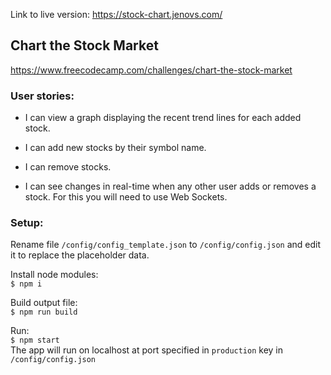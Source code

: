 Link to live version: https://stock-chart.jenovs.com/

## Chart the Stock Market

https://www.freecodecamp.com/challenges/chart-the-stock-market

### User stories:

* I can view a graph displaying the recent trend lines for each added stock.

* I can add new stocks by their symbol name.

* I can remove stocks.

* I can see changes in real-time when any other user adds or removes a stock. For this you will need to use Web Sockets.

### Setup:
Rename file `/config/config_template.json` to `/config/config.json` and edit it to replace the placeholder data.

Install node modules:  
`$ npm i`

Build output file:  
`$ npm run build`

Run:  
`$ npm start`  
The app will run on localhost at port specified in `production` key in `/config/config.json` 
